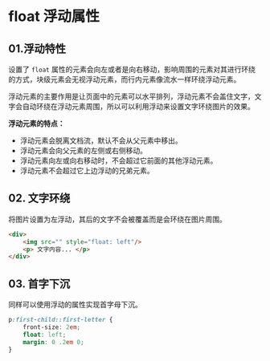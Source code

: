 # float 浮动属性

## 01.浮动特性
设置了 `float` 属性的元素会向左或者是向右移动，影响周围的元素对其进行环绕的方式，块级元素会无视浮动元素，而行内元素像流水一样环绕浮动元素。

浮动元素的主要作用是让页面中的元素可以水平排列，浮动元素不会盖住文字，文字会自动环绕在浮动元素周围，所以可以利用浮动来设置文字环绕图片的效果。

**浮动元素的特点：**

- 浮动元素会脱离文档流，默认不会从父元素中移出。
- 浮动元素会向父元素的左侧或右侧移动。
- 浮动元素向左或向右移动时，不会超过它前面的其他浮动元素。
- 浮动元素不会超过它上边浮动的兄弟元素。

## 02. 文字环绕
将图片设置为左浮动，其后的文字不会被覆盖而是会环绕在图片周围。

```html
<div>
    <img src="" style="float: left"/>
    <p> 文字内容... </p>
</div>
```


## 03. 首字下沉

同样可以使用浮动的属性实现首字母下沉。

```css
p:first-child::first-letter {
    front-size: 2em;
    float: left;
    margin: 0 .2em 0; 
}
```

